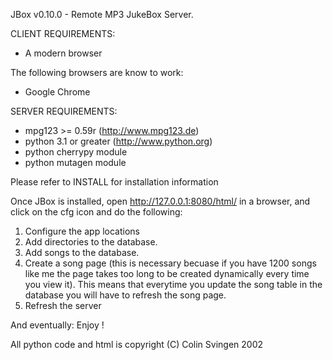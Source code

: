 JBox v0.10.0 - Remote MP3 JukeBox Server.

CLIENT REQUIREMENTS:

- A modern browser 

The following browsers are know to work:

- Google Chrome

SERVER REQUIREMENTS:

- mpg123 >= 0.59r (http://www.mpg123.de)
- python 3.1 or greater (http://www.python.org)
- python cherrypy module
- python mutagen module

Please refer to INSTALL for installation information

Once JBox is installed, open http://127.0.0.1:8080/html/ in a browser, and click on the cfg icon and do the following:

1. Configure the app locations
2. Add directories to the database.
3. Add songs to the database.
4. Create a song page (this is necessary becuase if you have 1200 songs like me the page takes too long to be created dynamically every time you view it). This means that everytime you update the song table in the database you will have to refresh the song page.
5. Refresh the server

And eventually:
Enjoy !

All python code and html is copyright (C) Colin Svingen 2002

